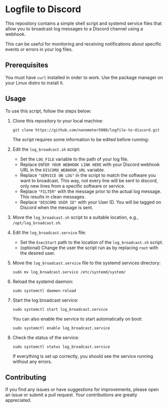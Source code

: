 # Logfile to Discord

This repository contains a simple shell script and systemd service files that allow you to broadcast log messages to a Discord channel using a webhook. 

This can be useful for monitoring and receiving notifications about specific events or errors in your log files.

## Prerequisites

You must have `curl` installed in order to work. Use the package manager on your Linux distro to install it.


## Usage

To use this script, follow the steps below:

1. Clone this repository to your local machine:

   ```shell
   git clone https://github.com/nanometer5088/logfile-to-discord.git
   ```

    The script requires some information to be edited before running:

2. Edit the `log_broadcast.sh` script:

   - Set the `LOG_FILE` variable to the path of your log file.
   - Replace `ENTER YOUR WEBHOOK LINK HERE` with your Discord webhook URL in the `DISCORD_WEBHOOK_URL` variable.
   - Replace `"SERVICE ON LOG"` in the script to match the software you want to broadcast. This way, not every line will be sent to discord, only new lines from a specific software or service.
   - Replace `"FILTER"` with the message prior to the actual log message. This results in clean messages.
   - Replace `"DISCORD USER ID"` with your User ID. You will be tagged on Discord when the message is sent.

3. Move the `log_broadcast.sh` script to a suitable location, e.g., `/opt/log_broadcast.sh`.

4. Edit the `log_broadcast.service` file:

   - Set the `ExecStart` path to the location of the `log_broadcast.sh` script.
   - (optional) Change the user the script run as by replacing `root` with the desired user.

5. Move the `log_broadcast.service` file to the systemd services directory:

   ```shell
   sudo mv log_broadcast.service /etc/systemd/system/
   ```

6. Reload the systemd daemon:

   ```shell
   sudo systemctl daemon-reload
   ```

7. Start the log broadcast service:

   ```shell
   sudo systemctl start log_broadcast.service
   ```

   You can also enable the service to start automatically on boot:

   ```shell
   sudo systemctl enable log_broadcast.service
   ```

8. Check the status of the service:

   ```shell
   sudo systemctl status log_broadcast.service
   ```

   If everything is set up correctly, you should see the service running without any errors.

## Contributing

If you find any issues or have suggestions for improvements, please open an issue or submit a pull request. Your contributions are greatly appreciated.
